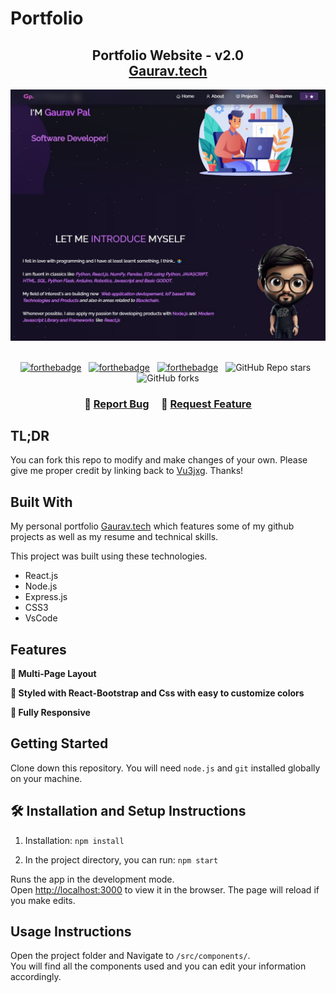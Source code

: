 # Portfolio
<h2 align="center">
  Portfolio Website - v2.0<br/>
  <a href="https://Vu3jxg.github.io/Portfolio" target="_blank">Gaurav.tech</a>
</h2>
<div align="center">
  <img alt="Demo" src="./Images/readme.jpeg" />
</div>

<br/>

<center>

[![forthebadge](https://forthebadge.com/images/badges/built-with-love.svg)](https://forthebadge.com) &nbsp;
[![forthebadge](https://forthebadge.com/images/badges/made-with-javascript.svg)](https://forthebadge.com) &nbsp;
[![forthebadge](https://forthebadge.com/images/badges/open-source.svg)](https://forthebadge.com) &nbsp;
![GitHub Repo stars](https://img.shields.io/github/stars/Vu3jxg/Portfolio?color=red&logo=github&style=for-the-badge) &nbsp;
![GitHub forks](https://img.shields.io/github/forks/Vu3jxg/Portfolio?color=red&logo=github&style=for-the-badge)

</center>

<h3 align="center">
    🔹
    <a href="https://github.com/Vu3jxg/Portfolio/issues">Report Bug</a> &nbsp; &nbsp;
    🔹
    <a href="https://github.com/Vu3jxg/Portfolio/issues">Request Feature</a>
</h3>

## TL;DR

You can fork this repo to modify and make changes of your own. Please give me proper credit by linking back to [Vu3jxg](https://github.com/Vu3jxg/Portfolio). Thanks!

## Built With

My personal portfolio <a href="https://Vu3jxg.github.io/Portfolio" target="_blank">Gaurav.tech</a> which features some of my github projects as well as my resume and technical skills.<br/>

This project was built using these technologies.

- React.js
- Node.js
- Express.js
- CSS3
- VsCode


## Features

**📖 Multi-Page Layout**

**🎨 Styled with React-Bootstrap and Css with easy to customize colors**

**📱 Fully Responsive**

## Getting Started

Clone down this repository. You will need `node.js` and `git` installed globally on your machine.

## 🛠 Installation and Setup Instructions

1. Installation: `npm install`

2. In the project directory, you can run: `npm start`

Runs the app in the development mode.\
Open [http://localhost:3000](http://localhost:3000) to view it in the browser.
The page will reload if you make edits.

## Usage Instructions

Open the project folder and Navigate to `/src/components/`. <br/>
You will find all the components used and you can edit your information accordingly.


